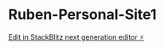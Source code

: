 # Ruben-Personal-Site1

[Edit in StackBlitz next generation editor ⚡️](https://stackblitz.com/~/github.com/benduard/Ruben-Personal-Site1)